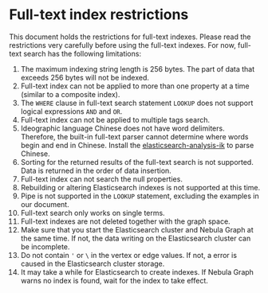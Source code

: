 # Full-text index restrictions

This document holds the restrictions for full-text indexes. Please read the restrictions very carefully before using the full-text indexes.
For now, full-text search has the following limitations:

1. The maximum indexing string length is 256 bytes. The part of data that exceeds 256 bytes will not be indexed.
2. Full-text index can not be applied to more than one property at a time (similar to a composite index).
3. The `WHERE` clause in full-text search statement `LOOKUP` does not support logical expressions `AND` and `OR`.
4. Full-text index can not be applied to multiple tags search.
5. Ideographic language Chinese does not have word delimiters. Therefore, the built-in full-text parser cannot determine where words begin and end in Chinese. Install the [elasticsearch-analysis-ik](https://github.com/medcl/elasticsearch-analysis-ik) to parse Chinese.
6. Sorting for the returned results of the full-text search is not supported. Data is returned in the order of data insertion.
7. Full-text index can not search the null properties.
8. Rebuilding or altering Elasticsearch indexes is not supported at this time.
9. Pipe is not supported in the `LOOKUP` statement, excluding the examples in our document.
10. Full-text search only works on single terms.
11. Full-text indexes are not deleted together with the graph space.
12. Make sure that you start the Elasticsearch cluster and Nebula Graph at the same time. If not, the data writing on the Elasticsearch cluster can be incomplete.
13. Do not contain `'` or `\` in the vertex or edge values. If not, a error is caused in the Elasticsearch cluster storage.
14. It may take a while for Elasticsearch to create indexes. If Nebula Graph warns no index is found, wait for the index to take effect.
